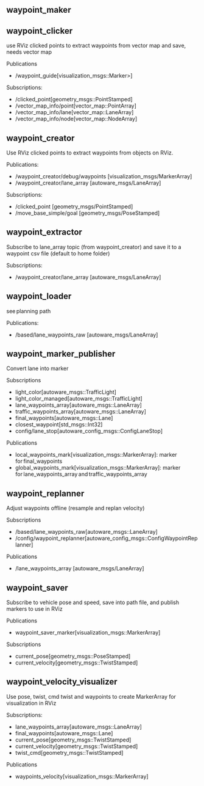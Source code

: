 ## waypoint_maker 

## waypoint_clicker 

use RViz clicked points to extract waypoints from vector map and save, needs vector map 

Publications 
- /waypoint_guide[visualization_msgs::Marker>] 

Subscriptions: 
- /clicked_point[geometry_msgs::PointStamped] 
- /vector_map_info/point[vector_map::PointArray] 
- /vector_map_info/lane[vector_map::LaneArray] 
- /vector_map_info/node[vector_map::NodeArray] 

## waypoint_creator 

Use RViz clicked points to extract waypoints from objects on RViz.  

Publications:  
- /waypoint_creator/debug/waypoints [visualization_msgs/MarkerArray] 
- /waypoint_creator/lane_array [autoware_msgs/LaneArray] 

Subscriptions:  

- /clicked_point [geometry_msgs/PointStamped] 
- /move_base_simple/goal [geometry_msgs/PoseStamped] 

## waypoint_extractor 

Subscribe to lane_array topic (from waypoint_creator) and save it to a waypoint csv file (default to home folder) 

Subscriptions:  

- /waypoint_creator/lane_array [autoware_msgs/LaneArray] 

## waypoint_loader 

see planning path 

Publications: 
- /based/lane_waypoints_raw [autoware_msgs/LaneArray] 

## waypoint_marker_publisher 

Convert lane into marker 

Subscriptions 
- light_color[autoware_msgs::TrafficLight] 
- light_color_managed[autoware_msgs::TrafficLight] 
- lane_waypoints_array[autoware_msgs::LaneArray] 
- traffic_waypoints_array[autoware_msgs::LaneArray] 
- final_waypoints[autoware_msgs::Lane] 
- closest_waypoint[std_msgs::Int32] 
- config/lane_stop[autoware_config_msgs::ConfigLaneStop] 

Publications 
- local_waypoints_mark[visualization_msgs::MarkerArray]: marker for final_waypoints 
- global_waypoints_mark[visualization_msgs::MarkerArray]: marker for lane_waypoints_array and traffic_waypoints_array 

## waypoint_replanner 
Adjust waypoints offline (resample and replan velocity) 

Subscriptions 
- /based/lane_waypoints_raw[autoware_msgs::LaneArray] 
- /config/waypoint_replanner[autoware_config_msgs::ConfigWaypointReplanner] 

Publications 
- /lane_waypoints_array [autoware_msgs/LaneArray] 

## waypoint_saver 

Subscribe to vehicle pose and speed, save into path file, and publish markers to use in RViz 

Publications 
- waypoint_saver_marker[visualization_msgs::MarkerArray] 

Subscriptions 
- current_pose[geometry_msgs::PoseStamped] 
- current_velocity[geometry_msgs::TwistStamped] 

## waypoint_velocity_visualizer 

Use pose, twist, cmd twist and waypoints to create MarkerArray for visualization in RViz 

Subscriptions: 
- lane_waypoints_array[autoware_msgs::LaneArray] 
- final_waypoints[autoware_msgs::Lane] 
- current_pose[geometry_msgs::TwistStamped] 
- current_velocity[geometry_msgs::TwistStamped] 
- twist_cmd[geometry_msgs::TwistStamped] 

Publications 
- waypoints_velocity[visualization_msgs::MarkerArray] 
